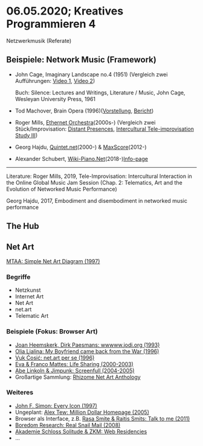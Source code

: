 # 06.05.2020; Kreatives Programmieren 4

Netzwerkmusik (Referate)

## Beispiele: Network Music (Framework)

* John Cage, Imaginary Landscape no.4 (1951) (Vergleich zwei Aufführungen: [Video 1](https://www.youtube.com/watch?v=A0BNsBlzQII), [Video 2](https://www.youtube.com/watch?v=9KWjnAHUzAU))

  Buch: Silence: Lectures and Writings, Literature / Music, John Cage, Wesleyan University Press, 1961
* Tod Machover, Brain Opera (1996)([Vorstellung](https://www.youtube.com/watch?v=gpWU5a07g7s), [Bericht](https://vimeo.com/7900562))
* Roger Mills, [Ethernet Orchestra](https://ethernetorchestra.net/)(2000s-) (Vergleich zwei Stück/Improvisation: [Distant Presences](https://www.youtube.com/watch?v=iKL3kzPaSXM), [Intercultural Tele-improvisation Study III](https://vimeo.com/128582160))
* Georg Hajdu, [Quintet.net](https://github.com/HfMT-ZM4/Quintet.net)(2000-) & [MaxScore](http://www.computermusicnotation.com/)(2012-)
* Alexander Schubert, [Wiki-Piano.Net](http://wiki-piano.net/)(2018-)[Info-page](http://wiki-piano.net/infos#notes)
---
Literature:
Roger Mills, 2019, Tele-Improvisation: Intercultural Interaction in the Online Global Music Jam Session (Chap. 2: Telematics, Art and the Evolution of Networked Music Performance)

Georg Hajdu, 2017, Embodiment and disembodiment in networked music performance

## The Hub

## Net Art

[MTAA: Simple Net Art Diagram (1997)](https://anthology.rhizome.org/simple-net-art-diagram)

### Begriffe

* Netzkunst
* Internet Art
* Net Art
* net.art
* Telematic Art

### Beispiele (Fokus: Browser Art)

* [Joan Heemskerk, Dirk Paesmans: wwwww.jodi.org (1993)](https://wwwww.jodi.org/)
* [Olia Lialina: My Boyfriend came back from the War (1996)](http://www.teleportacia.org/war/wara.htm)
* [Vuk Ćosić: net.art per se (1996)](https://sites.rhizome.org/anthology/net-art-per-se.html)
* [Eva & Franco Mattes: Life Sharing (2000-2003)](https://anthology.rhizome.org/life-sharing)
* [Abe Linkoln & Jimpunk: Screenfull (2004-2005)](https://anthology.rhizome.org/screenfull)
* Großartige Sammlung: [Rhizome Net Art Anthology](https://anthology.rhizome.org/)

### Weiteres

* [John F. Simon: Every Icon (1997)](http://www.numeral.com/appletsoftware/eicon.html)
* Ungeplant: [Alex Tew: Million Dollar Homepage (2005)](http://www.milliondollarhomepage.com/)
* Browser als Interface, z.B. [Rasa Smite & Raitis Smits: Talk to me (2011)](https://talktome.rixc.lv/)
* [Boredom Research: Real Snail Mail (2008)](https://www.realsnailmail.net/)
* [Akademie Schloss Solitude & ZKM: Web Residencies](https://zkm.de/de/projekt/web-residencies)
* ...
